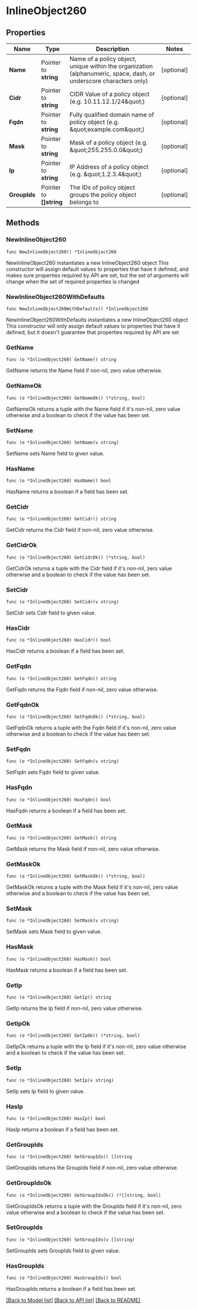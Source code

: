# InlineObject260

## Properties

Name | Type | Description | Notes
------------ | ------------- | ------------- | -------------
**Name** | Pointer to **string** | Name of a policy object, unique within the organization (alphanumeric, space, dash, or underscore characters only) | [optional] 
**Cidr** | Pointer to **string** | CIDR Value of a policy object (e.g. 10.11.12.1/24\&quot;) | [optional] 
**Fqdn** | Pointer to **string** | Fully qualified domain name of policy object (e.g. \&quot;example.com\&quot;) | [optional] 
**Mask** | Pointer to **string** | Mask of a policy object (e.g. \&quot;255.255.0.0\&quot;) | [optional] 
**Ip** | Pointer to **string** | IP Address of a policy object (e.g. \&quot;1.2.3.4\&quot;) | [optional] 
**GroupIds** | Pointer to **[]string** | The IDs of policy object groups the policy object belongs to | [optional] 

## Methods

### NewInlineObject260

`func NewInlineObject260() *InlineObject260`

NewInlineObject260 instantiates a new InlineObject260 object
This constructor will assign default values to properties that have it defined,
and makes sure properties required by API are set, but the set of arguments
will change when the set of required properties is changed

### NewInlineObject260WithDefaults

`func NewInlineObject260WithDefaults() *InlineObject260`

NewInlineObject260WithDefaults instantiates a new InlineObject260 object
This constructor will only assign default values to properties that have it defined,
but it doesn't guarantee that properties required by API are set

### GetName

`func (o *InlineObject260) GetName() string`

GetName returns the Name field if non-nil, zero value otherwise.

### GetNameOk

`func (o *InlineObject260) GetNameOk() (*string, bool)`

GetNameOk returns a tuple with the Name field if it's non-nil, zero value otherwise
and a boolean to check if the value has been set.

### SetName

`func (o *InlineObject260) SetName(v string)`

SetName sets Name field to given value.

### HasName

`func (o *InlineObject260) HasName() bool`

HasName returns a boolean if a field has been set.

### GetCidr

`func (o *InlineObject260) GetCidr() string`

GetCidr returns the Cidr field if non-nil, zero value otherwise.

### GetCidrOk

`func (o *InlineObject260) GetCidrOk() (*string, bool)`

GetCidrOk returns a tuple with the Cidr field if it's non-nil, zero value otherwise
and a boolean to check if the value has been set.

### SetCidr

`func (o *InlineObject260) SetCidr(v string)`

SetCidr sets Cidr field to given value.

### HasCidr

`func (o *InlineObject260) HasCidr() bool`

HasCidr returns a boolean if a field has been set.

### GetFqdn

`func (o *InlineObject260) GetFqdn() string`

GetFqdn returns the Fqdn field if non-nil, zero value otherwise.

### GetFqdnOk

`func (o *InlineObject260) GetFqdnOk() (*string, bool)`

GetFqdnOk returns a tuple with the Fqdn field if it's non-nil, zero value otherwise
and a boolean to check if the value has been set.

### SetFqdn

`func (o *InlineObject260) SetFqdn(v string)`

SetFqdn sets Fqdn field to given value.

### HasFqdn

`func (o *InlineObject260) HasFqdn() bool`

HasFqdn returns a boolean if a field has been set.

### GetMask

`func (o *InlineObject260) GetMask() string`

GetMask returns the Mask field if non-nil, zero value otherwise.

### GetMaskOk

`func (o *InlineObject260) GetMaskOk() (*string, bool)`

GetMaskOk returns a tuple with the Mask field if it's non-nil, zero value otherwise
and a boolean to check if the value has been set.

### SetMask

`func (o *InlineObject260) SetMask(v string)`

SetMask sets Mask field to given value.

### HasMask

`func (o *InlineObject260) HasMask() bool`

HasMask returns a boolean if a field has been set.

### GetIp

`func (o *InlineObject260) GetIp() string`

GetIp returns the Ip field if non-nil, zero value otherwise.

### GetIpOk

`func (o *InlineObject260) GetIpOk() (*string, bool)`

GetIpOk returns a tuple with the Ip field if it's non-nil, zero value otherwise
and a boolean to check if the value has been set.

### SetIp

`func (o *InlineObject260) SetIp(v string)`

SetIp sets Ip field to given value.

### HasIp

`func (o *InlineObject260) HasIp() bool`

HasIp returns a boolean if a field has been set.

### GetGroupIds

`func (o *InlineObject260) GetGroupIds() []string`

GetGroupIds returns the GroupIds field if non-nil, zero value otherwise.

### GetGroupIdsOk

`func (o *InlineObject260) GetGroupIdsOk() (*[]string, bool)`

GetGroupIdsOk returns a tuple with the GroupIds field if it's non-nil, zero value otherwise
and a boolean to check if the value has been set.

### SetGroupIds

`func (o *InlineObject260) SetGroupIds(v []string)`

SetGroupIds sets GroupIds field to given value.

### HasGroupIds

`func (o *InlineObject260) HasGroupIds() bool`

HasGroupIds returns a boolean if a field has been set.


[[Back to Model list]](../README.md#documentation-for-models) [[Back to API list]](../README.md#documentation-for-api-endpoints) [[Back to README]](../README.md)


